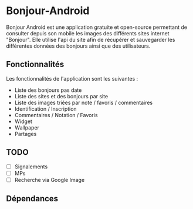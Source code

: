 # Bonjour-Android

Bonjour Android est une application gratuite et open-source permettant de consulter depuis son mobile les images des différents sites internet "Bonjour". Elle utilise l'api du site afin de récupérer et sauvegarder les différentes données des bonjours ainsi que des utilisateurs.

## Fonctionnalités

Les fonctionnalités de l'application sont les suivantes :
* Liste des bonjours pas date
* Liste des sites et des bonjours par site
* Liste des images triées par note / favoris / commentaires
* Identification / Inscription
* Commentaires / Notation / Favoris
* Widget
* Wallpaper
* Partages

## TODO

* [ ] Signalements
* [ ] MPs
* [ ] Recherche via Google Image

## Dépendances
